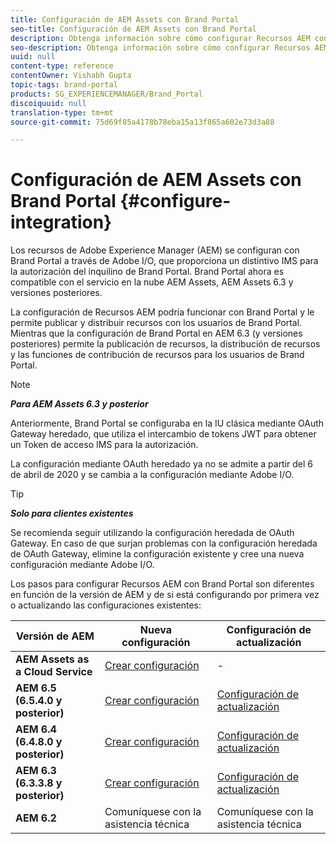 ```yaml
---
title: Configuración de AEM Assets con Brand Portal
seo-title: Configuración de AEM Assets con Brand Portal
description: Obtenga información sobre cómo configurar Recursos AEM con Brand Portal.
seo-description: Obtenga información sobre cómo configurar Recursos AEM con Brand Portal.
uuid: null
content-type: reference
contentOwner: Vishabh Gupta
topic-tags: brand-portal
products: SG_EXPERIENCEMANAGER/Brand_Portal
discoiquuid: null
translation-type: tm+mt
source-git-commit: 75d69f85a4178b78eba15a13f865a602e73d3a88

---
```



# Configuración de AEM Assets con Brand Portal {#configure-integration}

Los recursos de Adobe Experience Manager (AEM) se configuran con Brand Portal a través de Adobe I/O, que proporciona un distintivo IMS para la autorización del inquilino de Brand Portal. Brand Portal ahora es compatible con el servicio en la nube AEM Assets, AEM Assets 6.3 y versiones posteriores.

La configuración de Recursos AEM podría funcionar con Brand Portal y le permite publicar y distribuir recursos con los usuarios de Brand Portal. Mientras que la configuración de Brand Portal en AEM 6.3 (y versiones posteriores) permite la publicación de recursos, la distribución de recursos y las funciones de contribución de recursos para los usuarios de Brand Portal.

>[!NOTE]
>
>***Para AEM Assets 6.3 y posterior***
>
>Anteriormente, Brand Portal se configuraba en la IU clásica mediante OAuth Gateway heredado, que utiliza el intercambio de tokens JWT para obtener un Token de acceso IMS para la autorización.
>
>La configuración mediante OAuth heredado ya no se admite a partir del 6 de abril de 2020 y se cambia a la configuración mediante Adobe I/O.


>[!TIP]
>
>***Solo para clientes existentes***
>
>Se recomienda seguir utilizando la configuración heredada de OAuth Gateway. En caso de que surjan problemas con la configuración heredada de OAuth Gateway, elimine la configuración existente y cree una nueva configuración mediante Adobe I/O.


Los pasos para configurar Recursos AEM con Brand Portal son diferentes en función de la versión de AEM y de si está configurando por primera vez o actualizando las configuraciones existentes:

| **Versión de AEM** | **Nueva configuración** | **Configuración de actualización** |
|---|---|---|
| **AEM Assets as a Cloud Service** | [Crear configuración](https://docs.adobe.com/content/help/en/experience-manager-cloud-service/assets/brandportal/configure-aem-assets-with-brand-portal.html) | - |
| **AEM 6.5 (6.5.4.0 y posterior)** | [Crear configuración](https://docs.adobe.com/content/help/en/experience-manager-65/assets/brandportal/configure-aem-assets-with-brand-portal.html) | [Configuración de actualización](https://docs.adobe.com/content/help/en/experience-manager-65/assets/brandportal/configure-aem-assets-with-brand-portal.html#upgrade-integration-65) |
| **AEM 6.4 (6.4.8.0 y posterior)** | [Crear configuración](https://docs.adobe.com/content/help/en/experience-manager-64/assets/brandportal/configure-aem-assets-with-brand-portal.html) | [Configuración de actualización](https://docs.adobe.com/content/help/en/experience-manager-64/assets/brandportal/configure-aem-assets-with-brand-portal.html#upgrade-integration-64) |
| **AEM 6.3 (6.3.3.8 y posterior)** | [Crear configuración](https://helpx.adobe.com/experience-manager/6-3/assets/using/brand-portal-configuring-integration.html) | [Configuración de actualización](https://helpx.adobe.com/experience-manager/6-3/assets/using/brand-portal-configuring-integration.html#Upgradeconfiguration) |
| **AEM 6.2** | Comuníquese con la asistencia técnica | Comuníquese con la asistencia técnica |


<!--
   Comment Type: draft

   <li> </li>
   -->

<!--
   Comment Type: draft

   <li>Step text</li>
   -->
